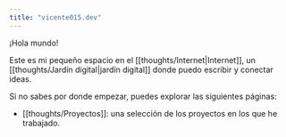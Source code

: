 ```yaml
---
title: "vicente015.dev"
---
```


¡Hola mundo!

Este es mi pequeño espacio en el [[thoughts/Internet|Internet]], un [[thoughts/Jardín digital|jardín digital]] donde puedo escribir y conectar ideas.

Si no sabes por donde empezar, puedes explorar las siguientes páginas:
- [[thoughts/Proyectos]]: una selección de los proyectos en los que he trabajado.
